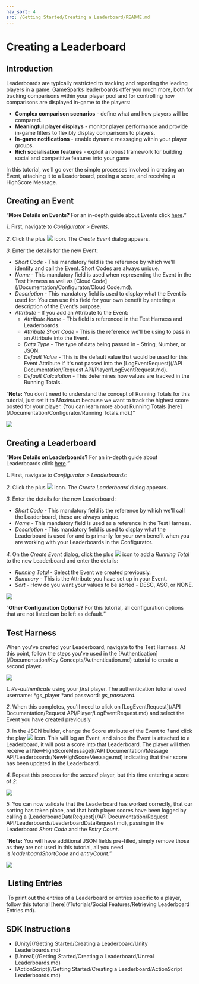 ```yaml
---
nav_sort: 4
src: /Getting Started/Creating a Leaderboard/README.md
---
```


# Creating a Leaderboard

## Introduction


Leaderboards are typically restricted to tracking and reporting the leading players in a game. GameSparks leaderboards offer you much more, both for tracking comparisons within your player pool and for controlling how comparisons are displayed in-game to the players:
* **Complex comparison scenarios** - define what and how players will be compared.
* **Meaningful player displays** - monitor player performance and provide in-game filters to flexibly display comparisons to players.
* **In-game notifications** - enable dynamic messaging within your player groups.
* **Rich socialisation features** - exploit a robust framework for building social and competitive features into your game

In this tutorial, we'll go over the simple processes involved in creating an Event, attaching it to a Leaderboard, posting a score, and receiving a HighScore Message.

## Creating an Event

<q>**More Details on Events?** For an in-depth guide about Events click [here](/Documentation/Configurator/Events.md).</q>

*1.* First, navigate to *Configurator > Events*.

*2.* Click the plus ![](/img/fa/plus.png) icon. The *Create Event* dialog appears.

*3.* Enter the details for the new Event:

  * *Short Code* - This mandatory field is the reference by which we'll identify and call the Event. Short Codes are always unique.
  * *Name* - This mandatory field is used when representing the Event in the Test Harness as well as [Cloud Code](/Documentation/Configurator/Cloud Code.md).
  * *Description* - This mandatory field is used to display what the Event is used for. You can use this field for your own benefit by entering a description of the Event's purpose.
  * *Attribute* - If you add an Attribute to the Event:
    * *Attribute Name* - This field is referenced in the Test Harness and Leaderboards.
    * *Attribute Short Code* - This is the reference we'll be using to pass in an Attribute into the Event.
    * *Data Type* - The type of data being passed in - String, Number, or JSON.
    * *Default Value* - This is the default value that would be used for this Event Attribute if it's not passed into the [LogEventRequest](/API Documentation/Request API/Player/LogEventRequest.md).
    * *Default Calculation* - This determines how values are tracked in the Running Totals.

<q>**Note:** You don't need to understand the concept of Running Totals for this tutorial, just set it to *Maximum* because we want to track the highest score posted for your player. (You can learn more about Running Totals [here](/Documentation/Configurator/Running Totals.md).)</q>

![](img/CreatingALeaderboard/1.png)

## Creating a Leaderboard

<q>**More Details on Leaderboards?** For an in-depth guide about Leaderboards click [here](/Documentation/Configurator/Leaderboards.md).</q>

*1.* First, navigate to *Configurator > Leaderboards*:

*2.* Click the plus ![](/img/fa/plus.png) icon. The *Create Leaderboard* dialog appears.

*3.* Enter the details for the new Leaderboard: 
  * *Short Code* - This mandatory field is the reference by which we'll call the Leaderboard, these are always unique.
  * *Name* - This mandatory field is used as a reference in the Test Harness.
  * *Description* - This mandatory field is used to display what the Leaderboard is used for and is primarily for your own benefit when you are working with your Leaderboards in the Configurator.

*4.* On the *Create Event* dialog, click the plus ![](/img/fa/plus.png) icon to add a *Running Total* to the new Leaderboard and enter the details:
  * *Running Total* - Select the Event we created previously.
  * *Summary* - This is the Attribute you have set up in your Event.
  * *Sort* - How do you want your values to be sorted - DESC, ASC, or NONE.


  ![](img/CreatingALeaderboard/2.png)

  <q>**Other Configuration Options?** For this tutorial, all configuration options that are not listed can be left as default.</q>

## Test Harness

When you've created your Leaderboard, navigate to the Test Harness. At this point, follow the steps you've used in the [Authentication](/Documentation/Key Concepts/Authentication.md) tutorial to create a second player.

![](img/CreatingALeaderboard/3.png)

*1.* *Re-authenticate* using your *first* player. The authentication tutorial used username: *gs_player *and password: *gs_password*.

*2.* When this completes, you'll need to click on [LogEventRequest](/API Documentation/Request API/Player/LogEventRequest.md) and select the Event you have created previously

*3.* In the JSON builder, change the Score attribute of the Event to *1* and click the play ![](/img/fa/play.png) icon. This will log an Event, and since the Event is attached to a Leaderboard, it will post a score into that Leaderboard. The player will then receive a [NewHighScoreMessage](/API Documentation/Message API/Leaderboards/NewHighScoreMessage.md) indicating that their score has been updated in the Leaderboard.

*4.* Repeat this process for the *second* player, but this time entering a score of *2*:

![](img/CreatingALeaderboard/4.png)

*5.* You can now validate that the Leaderboard has worked correctly, that our sorting has taken place, and that both player scores have been logged by calling a [LeaderboardDataRequest](/API Documentation/Request API/Leaderboards/LeaderboardDataRequest.md), passing in the Leaderboard *Short Code* and the *Entry Count*.

<q>**Note:** You will have additional JSON fields pre-filled, simply remove those as they are not used in this tutorial, all you need is *leaderboardShortCode* and *entryCount*.</q>

![](img/CreatingALeaderboard/5.png)


##  Listing Entries

 To print out the entries of a Leaderboard or entries specific to a player, follow this tutorial [here](/Tutorials/Social Features/Retrieving Leaderboard Entries.md).

## SDK Instructions

* [Unity](/Getting Started/Creating a Leaderboard/Unity Leaderboards.md)
* [Unreal](/Getting Started/Creating a Leaderboard/Unreal Leaderboards.md)
* [ActionScript](/Getting Started/Creating a Leaderboard/ActionScript Leaderboards.md)
